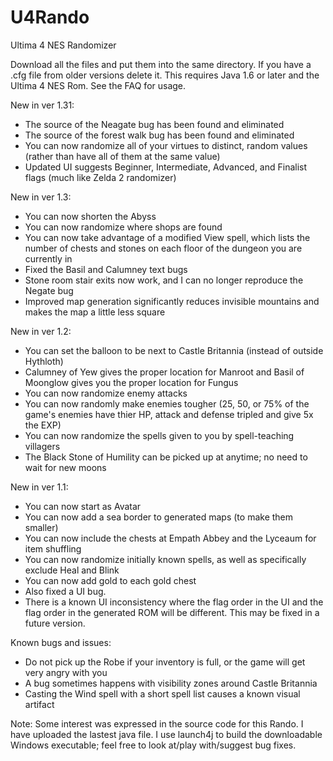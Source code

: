 # U4Rando
Ultima 4 NES Randomizer

Download all the files and put them into the same directory.  If you have a .cfg file from older versions delete it.  This requires Java 1.6 or later and the Ultima 4 NES Rom.
See the FAQ for usage.

New in ver 1.31:
- The source of the Neagate bug has been found and eliminated
- The source of the forest walk bug has been found and eliminated
- You can now randomize all of your virtues to distinct, random values (rather than have all of them at the same value)
- Updated UI suggests Beginner, Intermediate, Advanced, and Finalist flags (much like Zelda 2 randomizer)

New in ver 1.3:
- You can now shorten the Abyss
- You can now randomize where shops are found
- You can now take advantage of a modified View spell, which lists the number of chests and stones on each floor of the dungeon you are currently in
- Fixed the Basil and Calumney text bugs
- Stone room stair exits now work, and I can no longer reproduce the Negate bug
- Improved map generation significantly reduces invisible mountains and makes the map a little less square

New in ver 1.2:
- You can set the balloon to be next to Castle Britannia (instead of outside Hythloth)
- Calumney of Yew gives the proper location for Manroot and Basil of Moonglow gives you the proper location for Fungus
- You can now randomize enemy attacks
- You can now randomly make enemies tougher (25, 50, or 75% of the game's enemies have thier HP, attack and defense tripled and give 5x the EXP)
- You can now randomize the spells given to you by spell-teaching villagers
- The Black Stone of Humility can be picked up at anytime; no need to wait for new moons

New in ver 1.1:
- You can now start as Avatar
- You can now add a sea border to generated maps (to make them smaller)
- You can now include the chests at Empath Abbey and the Lyceaum for item shuffling
- You can now randomize initially known spells, as well as specifically exclude Heal and Blink
- You can now add gold to each gold chest
- Also fixed a UI bug.
- There is a known UI inconsistency where the flag order in the UI and the flag order in the generated ROM will be different.  This may be fixed in a future version.

Known bugs and issues:
- Do not pick up the Robe if your inventory is full, or the game will get very angry with you
- A bug sometimes happens with visibility zones around Castle Britannia
- Casting the Wind spell with a short spell list causes a known visual artifact

Note: Some interest was expressed in the source code for this Rando.  I have uploaded the lastest java file.  I use launch4j to build the downloadable Windows executable; feel free to look at/play with/suggest bug fixes.

